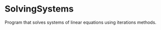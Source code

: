 SolvingSystems
==============

Program that solves systems of linear equations using iterations methods.
